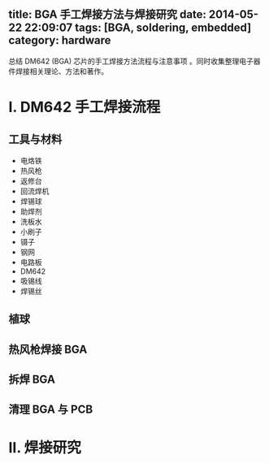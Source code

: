 title: BGA 手工焊接方法与焊接研究
date: 2014-05-22 22:09:07
tags: [BGA, soldering, embedded]
category: hardware
---

总结 DM642 (BGA) 芯片的手工焊接方法流程与注意事项 。同时收集整理电子器件焊接相关理论、方法和著作。

<!--more-->

I. DM642 手工焊接流程
===============

工具与材料
-----

+ 电烙铁
+ 热风枪
+ 返修台
+ 回流焊机
+ 焊锡球
+ 助焊剂
+ 洗板水
+ 小刷子
+ 镊子
+ 钢网
+ 电路板
+ DM642
+ 吸锡线
+ 焊锡丝


植球
--

热风枪焊接 BGA
-----

拆焊 BGA
------

清理 BGA 与 PCB
------------


II. 焊接研究
=======